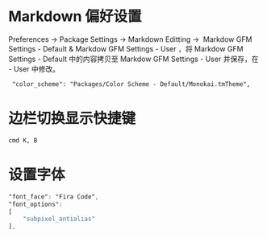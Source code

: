 # Markdown 偏好设置


Preferences -> Package Settings -> Markdown Editting ->  Markdow GFM Settings - Default & Markdow GFM Settings - User ，将 Markdow GFM Settings - Default 中的内容拷贝至 Markdow GFM Settings - User 并保存，在 - User 中修改。

```
 "color_scheme": "Packages/Color Scheme - Default/Monokai.tmTheme",
```




# 边栏切换显示快捷键
`cmd K, B` 


# 设置字体
```css
"font_face": "Fira Code",
"font_options":
[
    "subpixel_antialias"
],
```